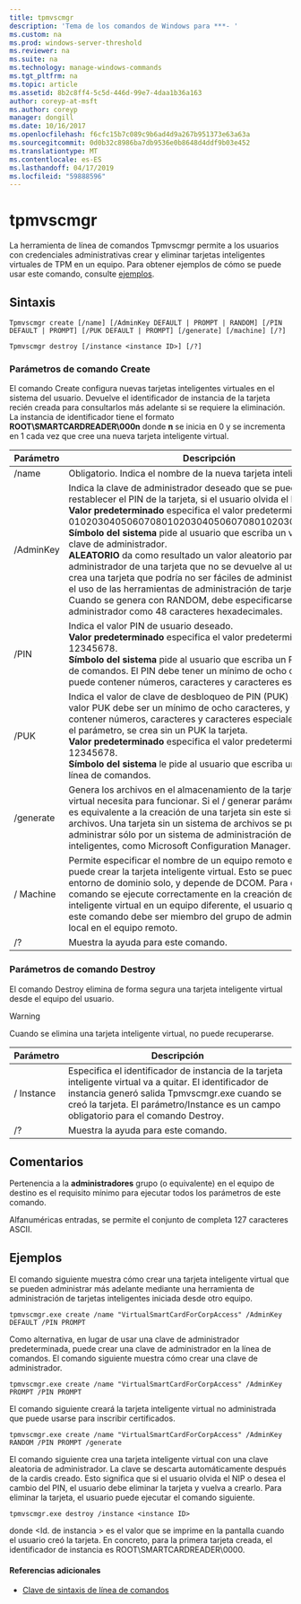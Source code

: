 ```yaml
---
title: tpmvscmgr
description: 'Tema de los comandos de Windows para ***- '
ms.custom: na
ms.prod: windows-server-threshold
ms.reviewer: na
ms.suite: na
ms.technology: manage-windows-commands
ms.tgt_pltfrm: na
ms.topic: article
ms.assetid: 8b2c8ff4-5c5d-446d-99e7-4daa1b36a163
author: coreyp-at-msft
ms.author: coreyp
manager: dongill
ms.date: 10/16/2017
ms.openlocfilehash: f6cfc15b7c089c9b6ad4d9a267b951373e63a63a
ms.sourcegitcommit: 0d0b32c8986ba7db9536e0b8648d4ddf9b03e452
ms.translationtype: MT
ms.contentlocale: es-ES
ms.lasthandoff: 04/17/2019
ms.locfileid: "59888596"
---
```

# <a name="tpmvscmgr"></a>tpmvscmgr



La herramienta de línea de comandos Tpmvscmgr permite a los usuarios con credenciales administrativas crear y eliminar tarjetas inteligentes virtuales de TPM en un equipo. Para obtener ejemplos de cómo se puede usar este comando, consulte [ejemplos](#BKMK_Examples).

## <a name="syntax"></a>Sintaxis

```
Tpmvscmgr create [/name] [/AdminKey DEFAULT | PROMPT | RANDOM] [/PIN DEFAULT | PROMPT] [/PUK DEFAULT | PROMPT] [/generate] [/machine] [/?]
```
```
Tpmvscmgr destroy [/instance <instance ID>] [/?]
```

### <a name="parameters-for-create-command"></a>Parámetros de comando Create

El comando Create configura nuevas tarjetas inteligentes virtuales en el sistema del usuario. Devuelve el identificador de instancia de la tarjeta recién creada para consultarlos más adelante si se requiere la eliminación. La instancia de identificador tiene el formato **ROOT\SMARTCARDREADER\000n** donde **n** se inicia en 0 y se incrementa en 1 cada vez que cree una nueva tarjeta inteligente virtual.

|Parámetro|Descripción|
|---------|-----------|
|/name|Obligatorio. Indica el nombre de la nueva tarjeta inteligente virtual.|
|/AdminKey|Indica la clave de administrador deseado que se puede usar para restablecer el PIN de la tarjeta, si el usuario olvida el PIN.</br>**Valor predeterminado** especifica el valor predeterminado de 010203040506070801020304050607080102030405060708.</br>**Símbolo del sistema** pide al usuario que escriba un valor para la clave de administrador.</br>**ALEATORIO** da como resultado un valor aleatorio para la clave de administrador de una tarjeta que no se devuelve al usuario. Esto crea una tarjeta que podría no ser fáciles de administrar mediante el uso de las herramientas de administración de tarjeta inteligente. Cuando se genera con RANDOM, debe especificarse la clave de administrador como 48 caracteres hexadecimales.|
|/PIN|Indica el valor PIN de usuario deseado.</br>**Valor predeterminado** especifica el valor predeterminado PIN 12345678.</br>**Símbolo del sistema** pide al usuario que escriba un PIN en la línea de comandos. El PIN debe tener un mínimo de ocho caracteres, y puede contener números, caracteres y caracteres especiales.|
|/PUK|Indica el valor de clave de desbloqueo de PIN (PUK) deseado. El valor PUK debe ser un mínimo de ocho caracteres, y puede contener números, caracteres y caracteres especiales. Si se omite el parámetro, se crea sin un PUK la tarjeta.</br>**Valor predeterminado** especifica el valor predeterminado PUK 12345678.</br>**Símbolo del sistema** le pide al usuario que escriba un PUK en la línea de comandos.|
|/generate|Genera los archivos en el almacenamiento de la tarjeta inteligente virtual necesita para funcionar. Si el / generar parámetro se omite, es equivalente a la creación de una tarjeta sin este sistema de archivos. Una tarjeta sin un sistema de archivos se puede administrar sólo por un sistema de administración de tarjetas inteligentes, como Microsoft Configuration Manager.|
|/ Machine|Permite especificar el nombre de un equipo remoto en el que se puede crear la tarjeta inteligente virtual. Esto se puede usar en un entorno de dominio solo, y depende de DCOM. Para que el comando se ejecute correctamente en la creación de una tarjeta inteligente virtual en un equipo diferente, el usuario que ejecuta este comando debe ser miembro del grupo de administradores local en el equipo remoto.|
|/?|Muestra la ayuda para este comando.|

### <a name="parameters-for-destroy-command"></a>Parámetros de comando Destroy

El comando Destroy elimina de forma segura una tarjeta inteligente virtual desde el equipo del usuario.

> [!WARNING]
> Cuando se elimina una tarjeta inteligente virtual, no puede recuperarse.

|Parámetro|Descripción|
|---------|-----------|
|/ Instance|Especifica el identificador de instancia de la tarjeta inteligente virtual va a quitar. El identificador de instancia generó salida Tpmvscmgr.exe cuando se creó la tarjeta. El parámetro/Instance es un campo obligatorio para el comando Destroy.|
|/?|Muestra la ayuda para este comando.|

## <a name="remarks"></a>Comentarios

Pertenencia a la **administradores** grupo (o equivalente) en el equipo de destino es el requisito mínimo para ejecutar todos los parámetros de este comando.

Alfanuméricas entradas, se permite el conjunto de completa 127 caracteres ASCII.

## <a name="BKMK_Examples"></a>Ejemplos

El comando siguiente muestra cómo crear una tarjeta inteligente virtual que se pueden administrar más adelante mediante una herramienta de administración de tarjetas inteligentes iniciada desde otro equipo.
```
tpmvscmgr.exe create /name "VirtualSmartCardForCorpAccess" /AdminKey DEFAULT /PIN PROMPT
```
Como alternativa, en lugar de usar una clave de administrador predeterminada, puede crear una clave de administrador en la línea de comandos. El comando siguiente muestra cómo crear una clave de administrador.
```
tpmvscmgr.exe create /name "VirtualSmartCardForCorpAccess" /AdminKey PROMPT /PIN PROMPT
```
El comando siguiente creará la tarjeta inteligente virtual no administrada que puede usarse para inscribir certificados.
```
tpmvscmgr.exe create /name "VirtualSmartCardForCorpAccess" /AdminKey RANDOM /PIN PROMPT /generate
```
El comando siguiente crea una tarjeta inteligente virtual con una clave aleatoria de administrador. La clave se descarta automáticamente después de la cardis creado. Esto significa que si el usuario olvida el NIP o desea el cambio del PIN, el usuario debe eliminar la tarjeta y vuelva a crearlo. Para eliminar la tarjeta, el usuario puede ejecutar el comando siguiente.
```
tpmvscmgr.exe destroy /instance <instance ID> 
```
donde \<Id. de instancia > es el valor que se imprime en la pantalla cuando el usuario creó la tarjeta. En concreto, para la primera tarjeta creada, el identificador de instancia es ROOT\SMARTCARDREADER\0000.

#### <a name="additional-references"></a>Referencias adicionales

-   [Clave de sintaxis de línea de comandos](command-line-syntax-key.md)